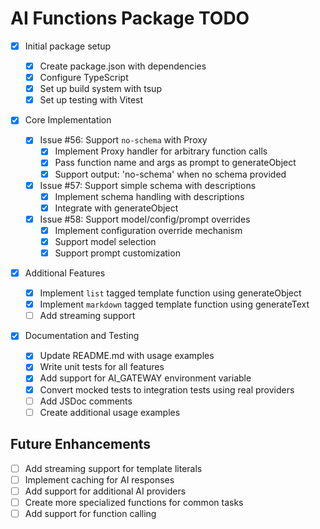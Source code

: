 # AI Functions Package TODO

- [x] Initial package setup

  - [x] Create package.json with dependencies
  - [x] Configure TypeScript
  - [x] Set up build system with tsup
  - [x] Set up testing with Vitest

- [x] Core Implementation

  - [x] Issue #56: Support `no-schema` with Proxy
    - [x] Implement Proxy handler for arbitrary function calls
    - [x] Pass function name and args as prompt to generateObject
    - [x] Support output: 'no-schema' when no schema provided
  - [x] Issue #57: Support simple schema with descriptions
    - [x] Implement schema handling with descriptions
    - [x] Integrate with generateObject
  - [x] Issue #58: Support model/config/prompt overrides
    - [x] Implement configuration override mechanism
    - [x] Support model selection
    - [x] Support prompt customization

- [x] Additional Features

  - [x] Implement `list` tagged template function using generateObject
  - [x] Implement `markdown` tagged template function using generateText
  - [ ] Add streaming support

- [x] Documentation and Testing
  - [x] Update README.md with usage examples
  - [x] Write unit tests for all features
  - [x] Add support for AI_GATEWAY environment variable
  - [x] Convert mocked tests to integration tests using real providers
  - [ ] Add JSDoc comments
  - [ ] Create additional usage examples

## Future Enhancements

- [ ] Add streaming support for template literals
- [ ] Implement caching for AI responses
- [ ] Add support for additional AI providers
- [ ] Create more specialized functions for common tasks
- [ ] Add support for function calling
